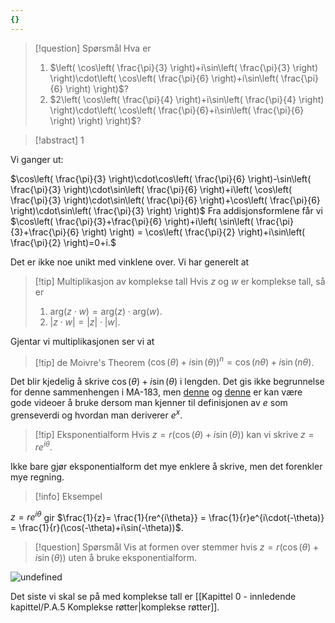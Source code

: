 ```yaml
---
{}
---
```


> [!question] Spørsmål 
> Hva er
> 1. $\left( \cos\left( \frac{\pi}{3} \right)+i\sin\left( \frac{\pi}{3} \right) \right)\cdot\left( \cos\left( \frac{\pi}{6} \right)+i\sin\left( \frac{\pi}{6} \right) \right)$?
> 2. $2\left( \cos\left( \frac{\pi}{4} \right)+i\sin\left( \frac{\pi}{4} \right) \right)\cdot\left( \cos\left( \frac{\pi}{6}+i\sin\left( \frac{\pi}{6} \right) \right) \right)$?

> [!abstract]  1
> 

Vi ganger ut:

$\cos\left( \frac{\pi}{3} \right)\cdot\cos\left( \frac{\pi}{6} \right)-\sin\left( \frac{\pi}{3} \right)\cdot\sin\left( \frac{\pi}{6} \right)+i\left( \cos\left( \frac{\pi}{3} \right)\cdot\sin\left( \frac{\pi}{6} \right)+\cos\left( \frac{\pi}{6} \right)\cdot\sin\left( \frac{\pi}{3} \right) \right)$
Fra addisjonsformlene får vi
$\cos\left( \frac{\pi}{3}+\frac{\pi}{6} \right)+i\left( \sin\left( \frac{\pi}{3}+\frac{\pi}{6} \right) \right) = \cos\left( \frac{\pi}{2} \right)+i\sin\left( \frac{\pi}{2} \right)=0+i.$

Det er ikke noe unikt med vinklene over. Vi har generelt at

> [!tip] Multiplikasjon av komplekse tall
> Hvis $z$ og $w$ er komplekse tall, så er
> 1.  $\text{arg}(z\cdot w)= \text{arg}(z)\cdot \text{arg}(w)$.
> 2. $|z\cdot w| = |z|\cdot |w|$.

Gjentar vi multiplikasjonen ser vi at 

> [!tip] de Moivre's Theorem
> $(\cos(\theta)+i\sin(\theta))^n=\cos(n\theta)+i\sin(n\theta)$.
> 

Det blir kjedelig å skrive $\cos(\theta)+i\sin(\theta)$ i lengden. Det gis ikke begrunnelse for denne sammenhengen i MA-183, men [denne](https://www.youtube.com/watch?v=v0YEaeIClKY) og [denne](https://www.youtube.com/watch?v=-dhHrg-KbJ0) er kan være gode videoer å bruke dersom man kjenner til definisjonen av $e$ som grenseverdi og hvordan man deriverer $e^x$.

> [!tip] Eksponentialform 
>   Hvis $z= r(\cos(\theta)+i\sin(\theta))$ kan vi skrive $z = re^{i\theta}$. 

Ikke bare gjør eksponentialform det mye enklere å skrive, men det forenkler mye regning.

> [!info] Eksempel 

$z = re^{i\theta}$ gir $\frac{1}{z}= \frac{1}{re^{i\theta}} = \frac{1}{r}e^{i\cdot(-\theta)} = \frac{1}{r}(\cos(-\theta)+i\sin(-\theta))$.

> [!question] Spørsmål 
> Vis at formen over stemmer hvis
> $z = r(\cos(\theta)+i\sin(\theta))$ uten å bruke eksponentialform.
> 


![undefined](Files/shapes%20at%2024-08-19%2014.37.21.svg)

Det siste vi skal se på med komplekse tall er [[Kapittel 0 - innledende kapittel/P.A.5 Komplekse røtter|komplekse røtter]].